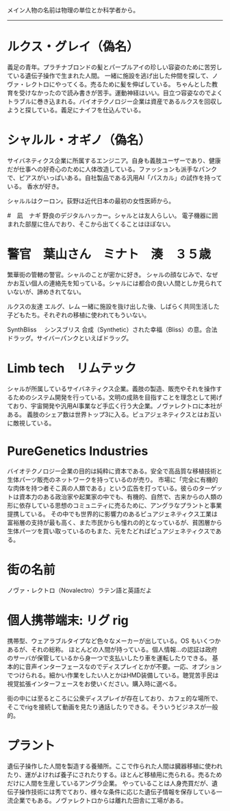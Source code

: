 メイン人物の名前は物理の単位とか科学者から。

---

# ルクス・グレイ（偽名）

義足の青年。プラチナブロンドの髪とパープルアイの珍しい容姿のために苦労している遺伝子操作で生まれた人間。
一緒に施設を逃げ出した仲間を探して、ノヴァ・レクトロにやってくる。売るために髪を伸ばしている。
ちゃんとした教育を受けなかったので読み書きが苦手。運動神経はいい。目立つ容姿なのでよくトラブルに巻き込まれる。バイオテクノロジー企業は資産であるルクスを回収しようと探している。義足にナイフを仕込んでいる。

# シャルル・オギノ（偽名）

サイバネティクス企業に所属するエンジニア。自身も義肢ユーザーであり、健康だが仕事への好奇心のために人体改造している。ファッションも派手なパンクで、ピアスがいっぱいある。自社製品である汎用AI「パスカル」の試作を持っている。
香水が好き。

シャルルはクーロン。荻野は近代日本の最初の女性医師から。

#　凪　ナギ
野良のデジタルハッカー。シャルとは友人らしい。
電子機器に囲まれた部屋に住んでおり、そこから出てくることはほぼない。

# 警官　葉山さん　ミナト　湊　３５歳　
繁華街の管轄の警官。シャルのことが密かに好き。
シャルの顔なじみで、なぜかお互い個人の連絡先を知っている。シャルには都合の良い人間としか見られていないが、諦めきれてない。

ルクスの友達
エルグ、レム
一緒に施設を抜け出した後、しばらく共同生活した子どもたち。それぞれの移植に使われてもういない。

SynthBliss 　シンスブリス
合成（Synthetic）された幸福（Bliss）の意。合法ドラッグ。サイバーパンクといえばドラッグ。

# Limb tech　リムテック
シャルが所属しているサイバネティクス企業。義肢の製造、販売やそれを操作するためのシステム開発を行っている。文明の成熟を目指すことを理念として掲げており、宇宙開発や汎用AI事業など手広く行う大企業。ノヴァレクトロに本社がある。
義肢のシェア数は世界トップ3に入る。ピュアジェネティクスとはお互いに敵視している。

# PureGenetics Industries
バイオテクノロジー企業の目的は純粋に資本である。安全で高品質な移植技術と生体パーツ販売のネットワークを持っているのが売り。
市場に「完全に有機的な肉体を持つ者そこ真の人類である」という広告を打っている。彼らのターゲットは資本力のある政治家や起業家の中でも、有機的、自然で、古来からの人類の形に依存している思想のコミュニティに売るために、アングラなプラントと事業提携している。
その中でも世界的に影響力のあるピュアジェネティクス工業は富裕層の支持が最も高く、また市民からも憧れの的となっているが、貧困層から生体パーツを買い取っているのもまた、元をたどればピュアジェネティクスである。

# 街の名前
ノヴァ・レクトロ（Novalectro）ラテン語と英語だよ

# 個人携帯端末: リグ rig 
携帯型、ウェアラブルタイプなど色々なメーカーが出している。OS もいくつかあるが、それの総称。
ほとんどの人間が持っている。個人情報…の認証は政府のサーバが保管しているから身一つで支払いしたり車を運転したりできる。
基本的に音声インターフェースなのでディスプレイとかが不要。一応、オプションでつけられる。細かい作業をしたい人とかはHMD装備している。聴覚苦手民は視覚拡張インターフェースをお使いください。購入時に選べる。

街の中には至るところに公衆ディスプレイが存在しており、カフェ的な場所で、そこでrigを接続して動画を見たり通話したりできる。そういうビジネスが一般的。

# プラント
遺伝子操作した人間を製造する養殖所。ここで作られた人間は臓器移植に使われたり、運がよければ養子にされたりする。ほとんど移植用に売られる。売るためだけに人間を生産しているアングラ企業。
やっていることは人身売買だが、遺伝子操作技術には秀でており、様々な条件に応じた遺伝子情報を保存している一流企業でもある。ノヴァレクトロからは離れた田舎に工場がある。